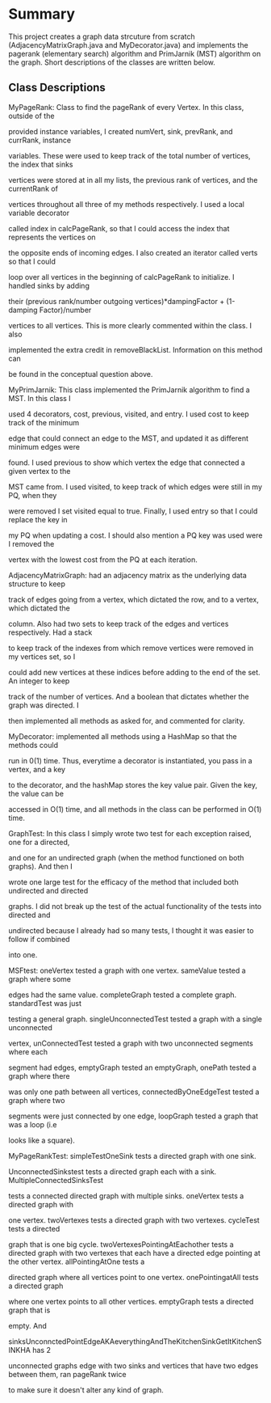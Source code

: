# Summary #

This project creates a graph data strcuture from scratch (AdjacencyMatrixGraph.java and MyDecorator.java) and implements the pagerank (elementary search) algorithm and PrimJarnik (MST) algorithm on the graph. Short descriptions of the classes are written below.


## Class Descriptions ##


MyPageRank: Class to find the pageRank of every Vertex.  In this class, outside of the 

provided instance variables, I created  numVert, sink, prevRank, and currRank, instance 

variables. These were used to keep track of the total number of vertices, the index that sinks

 vertices were stored at in all my lists, the previous rank of vertices, and the currentRank of 

vertices throughout all three of my methods respectively.  I used a local variable decorator 

called index in calcPageRank, so that I could access the index that represents the vertices on 

the opposite ends of incoming edges.  I also created an iterator called verts so that I could 

loop over all vertices in the beginning of calcPageRank to initialize.  I handled sinks by adding 

their (previous rank/number outgoing vertices)*dampingFactor + (1-damping Factor)/number 

vertices to all vertices. This is more clearly commented within the class. I also

implemented  the extra credit in removeBlackList.  Information on this method can 

be found in the conceptual question above.



MyPrimJarnik: This class implemented the PrimJarnik algorithm to find a MST.  In this class I 

used 4 decorators, cost, previous, visited, and entry.  I used cost to keep track of the minimum 

edge that could connect an edge to the MST, and updated it as different minimum edges were 

found.  I used previous to show which vertex the edge that connected a given vertex to the 

MST came from.  I used visited, to keep track of which edges were still in my PQ, when they 

were removed I set visited equal to true.  Finally, I used entry so that I could replace the key in 

my PQ when updating a cost.  I should also mention a PQ key was used were I removed the 

vertex with the lowest cost from the PQ at each iteration. 



AdjacencyMatrixGraph: had an adjacency matrix as the underlying data structure to keep 

track of edges going from a vertex, which dictated the row, and to a vertex, which dictated the 

column.  Also had two sets to keep track of the edges and vertices respectively.  Had a stack 

to keep track of the indexes from which remove vertices were removed in my vertices set, so I 

could add new vertices at these indices before adding to the end of the set. An integer to keep 

track of the number of vertices. And a boolean that dictates whether the graph was directed. I 

then implemented all methods as asked for, and commented for clarity.



MyDecorator: implemented all methods using a HashMap so that the methods could 

run in 0(1) time.  Thus, everytime a decorator is instantiated, you pass in a vertex, and a key 

to the decorator, and the hashMap stores the key value pair.  Given the key, the value can be 

accessed in O(1) time, and all methods in the class can be performed in O(1) time.



GraphTest: In this class I simply wrote two test for each exception raised, one for a directed, 

and one for an undirected graph (when the method functioned on both graphs).  And then I 

wrote one large test for the efficacy of the method that included both undirected and directed 

graphs.  I did not break up the test of the actual functionality of the tests into directed and 

undirected because I already had so many tests, I thought it was easier to follow if combined 

into one.


MSFtest: oneVertex tested a graph with one vertex.  sameValue tested a graph where some 

edges had the same value.  completeGraph tested a complete graph. standardTest was just 

testing a general graph.  singleUnconnectedTest tested a graph with a single unconnected 

vertex, unConnectedTest tested a graph with two unconnected segments where each 

segment had edges, emptyGraph tested an emptyGraph, onePath tested a graph where there 

was only one path between all vertices, connectedByOneEdgeTest tested a graph where two 

segments were just connected by one edge, loopGraph tested a graph that was a loop (i.e 

looks like a square).



MyPageRankTest: simpleTestOneSink tests a directed graph with one sink.  

UnconnectedSinkstest tests a directed graph each with a sink.  MultipleConnectedSinksTest 

tests a connected directed graph with multiple sinks. oneVertex tests a directed graph with 

one vertex. twoVertexes tests a directed graph with two vertexes. cycleTest tests a directed 

graph that is one big cycle. twoVertexesPointingAtEachother tests a directed graph with two 
vertexes that each have a directed edge pointing at the other vertex.  allPointingAtOne tests a 

directed graph where all vertices point to one vertex.  onePointingatAll tests a directed graph 

where one vertex points to all other vertices.  emptyGraph tests a directed graph that is 

empty. And 

sinksUnconnctedPointEdgeAKAeverythingAndTheKitchenSinkGetItKitchenSINKHA has 2 

unconnected graphs edge with two sinks and vertices that have two edges between them, ran pageRank twice

to make sure it doesn't alter any kind of graph.


